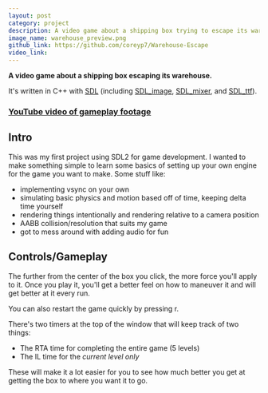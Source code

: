 ```yaml
---
layout: post
category: project
description: A video game about a shipping box trying to escape its warehouse as fast as possible.
image_name: warehouse_preview.png
github_link: https://github.com/coreyp7/Warehouse-Escape
video_link: 
---
```


**A video game about a shipping box escaping its warehouse.**

It's written in C++ with [SDL](https://www.libsdl.org/) (including [SDL_image](https://github.com/libsdl-org/SDL_image), [SDL_mixer](https://github.com/libsdl-org/SDL_mixer), and [SDL_ttf](https://github.com/libsdl-org/SDL_ttf)).

### [YouTube video of gameplay footage](https://youtu.be/NnFjYvj1s3Q)

## Intro
This was my first project using SDL2 for game development. I wanted to make something simple to learn some basics of setting up your own engine for the game you want to make. Some stuff like:
- implementing vsync on your own
- simulating basic physics and motion based off of time, keeping delta time yourself
- rendering things intentionally and rendering relative to a camera position
- AABB collision/resolution that suits my game
- got to mess around with adding audio for fun

## Controls/Gameplay
The further from the center of the box you click, the more force you'll apply to it. Once you play it, you'll get a better feel on how to maneuver it and will get better at it every run.

You can also restart the game quickly by pressing r.

There's two timers at the top of the window that will keep track of two things:

 - The RTA time for completing the entire game (5 levels)
 - The IL time for the *current level only*

These will make it a lot easier for you to see how much better you get at getting the box to where you want it to go.
